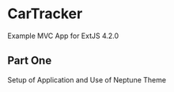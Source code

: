 CarTracker
==========

Example MVC App for ExtJS 4.2.0

Part One
--------
Setup of Application and Use of Neptune Theme
